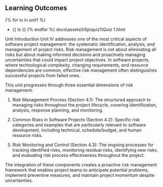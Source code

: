 ## Learning Outcomes

{% for lo in unit1 %}

- {{ lo }}
  {% endfor %}
  docs\assets\h5p\quiz1\Quiz 1.html

Unit Introduction
Unit IV addresses one of the most critical aspects of software project management: the systematic identification, analysis, and management of project risks. Risk management is not about eliminating all risks but about making informed decisions and proactively managing uncertainties that could impact project objectives. In software projects, where technological complexity, changing requirements, and resource dependencies are common, effective risk management often distinguishes successful projects from failed ones.

This unit progresses through three essential dimensions of risk management:

1. Risk Management Process (Section 4.1): The structured approach to managing risks throughout the project lifecycle, covering identification, analysis, response planning, and monitoring.

2. Common Risks in Software Projects (Section 4.2): Specific risk categories and examples that are particularly relevant to software development, including technical, schedule/budget, and human resource risks.

3. Risk Monitoring and Control (Section 4.3): The ongoing processes for tracking identified risks, monitoring residual risks, identifying new risks, and evaluating risk process effectiveness throughout the project.

The integration of these components creates a proactive risk management framework that enables project teams to anticipate potential problems, implement preventive measures, and maintain project momentum despite uncertainties.

